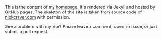 This is the content of my [homepage](https://protikdas.com). It's rendered via Jekyll and hosted by GitHub pages. The skeleton of this site is taken from source code of [nickcraver.com](https://github.com/NickCraver/nickcraver.github.com) with permission.

See a problem with my site? Please leave a comment, open an issue, or just submit a pull request.